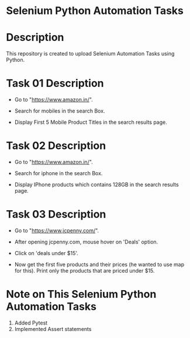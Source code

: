 # Selenium Python Automation Tasks

# Description
This repository is created to upload Selenium Automation Tasks using Python.

# Task 01 Description
- Go to "https://www.amazon.in/".

- Search for mobiles in the search Box.

- Display First 5 Mobile Product Titles in the search results page.

  
# Task 02 Description
- Go to "https://www.amazon.in/".

- Search for iphone in the search Box.

- Display IPhone products which contains 128GB in the search results page.


# Task 03 Description
- Go to "https://www.jcpenny.com/".

- After opening jcpenny.com, mouse hover on 'Deals' option.

- Click on 'deals under $15'.

- Now get the first five products and their prices (he wanted to use map for this). Print only the products that are priced under $15.



# Note on This Selenium Python Automation Tasks
1. Added Pytest
2. Implemented Assert statements
